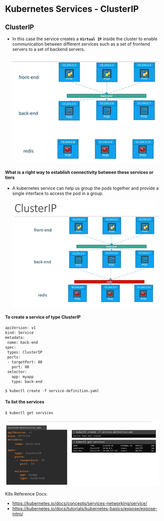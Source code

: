 # Kubernetes Services - ClusterIP
         
## ClusterIP
- In this case the service creates a **`Virtual IP`** inside the cluster to enable communication between different services such as a set of frontend servers to a set of backend servers.
    
    ![srvc1](../images/srvc1.PNG)
    
#### What is a right way to establish connectivity between these services or tiers  
- A kubernetes service can help us group the pods together and provide a single interface to access the pod in a group.

  ![srvc2](../images/srvc2.PNG)
  
#### To create a service of type ClusterIP
```
apiVersion: v1
kind: Service
metadata:
 name: back-end
spec:
 types: ClusterIP
 ports:
 - targetPort: 80
   port: 80
 selector:
   app: myapp
   type: back-end
```
```
$ kubectl create -f service-definition.yaml
```

#### To list the services
```
$ kubectl get services
```
  ![srvc3](../images/srvc3.PNG)
   
K8s Reference Docs:
- https://kubernetes.io/docs/concepts/services-networking/service/
- https://kubernetes.io/docs/tutorials/kubernetes-basics/expose/expose-intro/
